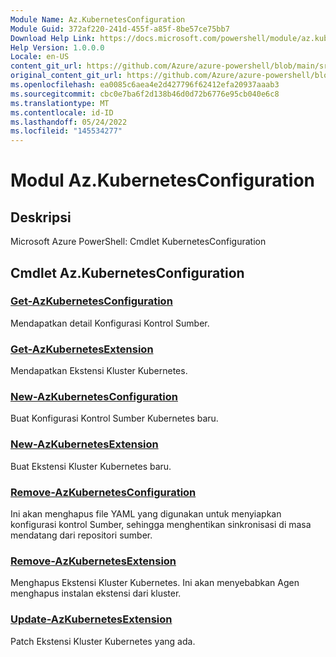 ```yaml
---
Module Name: Az.KubernetesConfiguration
Module Guid: 372af220-241d-455f-a85f-8be57ce75bb7
Download Help Link: https://docs.microsoft.com/powershell/module/az.kubernetesconfiguration
Help Version: 1.0.0.0
Locale: en-US
content_git_url: https://github.com/Azure/azure-powershell/blob/main/src/KubernetesConfiguration/help/Az.KubernetesConfiguration.md
original_content_git_url: https://github.com/Azure/azure-powershell/blob/main/src/KubernetesConfiguration/help/Az.KubernetesConfiguration.md
ms.openlocfilehash: ea0085c6aea4e2d427796f62412efa20937aaab3
ms.sourcegitcommit: cbc0e7ba6f2d138b46d0d72b6776e95cb040e6c8
ms.translationtype: MT
ms.contentlocale: id-ID
ms.lasthandoff: 05/24/2022
ms.locfileid: "145534277"
---
```

# Modul Az.KubernetesConfiguration
## Deskripsi
Microsoft Azure PowerShell: Cmdlet KubernetesConfiguration

## Cmdlet Az.KubernetesConfiguration
### [Get-AzKubernetesConfiguration](Get-AzKubernetesConfiguration.md)
Mendapatkan detail Konfigurasi Kontrol Sumber.

### [Get-AzKubernetesExtension](Get-AzKubernetesExtension.md)
Mendapatkan Ekstensi Kluster Kubernetes.

### [New-AzKubernetesConfiguration](New-AzKubernetesConfiguration.md)
Buat Konfigurasi Kontrol Sumber Kubernetes baru.

### [New-AzKubernetesExtension](New-AzKubernetesExtension.md)
Buat Ekstensi Kluster Kubernetes baru.

### [Remove-AzKubernetesConfiguration](Remove-AzKubernetesConfiguration.md)
Ini akan menghapus file YAML yang digunakan untuk menyiapkan konfigurasi kontrol Sumber, sehingga menghentikan sinkronisasi di masa mendatang dari repositori sumber.

### [Remove-AzKubernetesExtension](Remove-AzKubernetesExtension.md)
Menghapus Ekstensi Kluster Kubernetes.
Ini akan menyebabkan Agen menghapus instalan ekstensi dari kluster.

### [Update-AzKubernetesExtension](Update-AzKubernetesExtension.md)
Patch Ekstensi Kluster Kubernetes yang ada.

